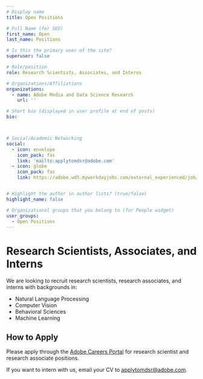 ```yaml
---
# Display name
title: Open Positions

# Full Name (for SEO)
first_name: Open
last_name: Positions

# Is this the primary user of the site?
superuser: false

# Role/position
role: Research Scientists, Associates, and Interns

# Organizations/Affiliations
organizations:
  - name: Adobe Media and Data Science Research
    url: ''

# Short bio (displayed in user profile at end of posts)
bio:



# Social/Academic Networking
social:
  - icon: envelope
    icon_pack: fas
    link: 'mailto:applytomdsr@adobe.com'
  - icon: globe
    icon_pack: fas
    link: https://adobe.wd5.myworkdayjobs.com/external_experienced/job/Noida/Research-Scientist_R151257-1


# Highlight the author in author lists? (true/false)
highlight_name: false

# Organizational groups that you belong to (for People widget)
user_groups:
  - Open Positions
---
```


# Research Scientists, Associates, and Interns
We are looking to recruit research scientists, research associates, and interns with backgrounds in:
- Natural Language Processing
- Computer Vision
- Behavioral Sciences
- Machine Learning

## How to Apply

Please apply through the [Adobe Careers Portal](https://adobe.wd5.myworkdayjobs.com/external_experienced/job/Noida/Research-Scientist_R151257-1) for research scientist and research associate positions.

If you want to intern with us, email your CV to [applytomdsr@adobe.com](mailto:applytomdsr@adobe.com).

